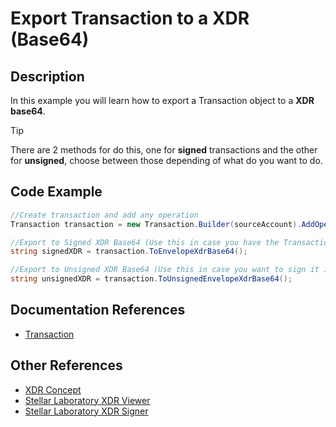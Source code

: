 # Export Transaction to a XDR (Base64)

## Description
In this example you will learn how to export a Transaction  object to a **XDR base64**.

>[!TIP]
>There are 2 methods for do this, one for **signed** transactions and the other for **unsigned**, choose between those depending of what do you want to do.

## Code Example

```csharp
//Create transaction and add any operation
Transaction transaction = new Transaction.Builder(sourceAccount).AddOperation(operation).Build();

//Export to Signed XDR Base64 (Use this in case you have the Transaction signed)
string signedXDR = transaction.ToEnvelopeXdrBase64();

//Export to Unsigned XDR Base64 (Use this in case you want to sign it in a external signer)
string unsignedXDR = transaction.ToUnsignedEnvelopeXdrBase64();
```


## Documentation References
- [Transaction](https://elucidsoft.github.io/dotnet-stellar-sdk/api/stellar_dotnet_sdk.Transaction.html)

## Other References

- [XDR Concept](https://www.stellar.org/developers/guides/concepts/xdr.html)
- [Stellar Laboratory XDR Viewer](https://www.stellar.org/laboratory/#xdr-viewer?type=TransactionEnvelope&network=test)
- [Stellar Laboratory XDR Signer](https://www.stellar.org/laboratory/#txsigner?network=test)
